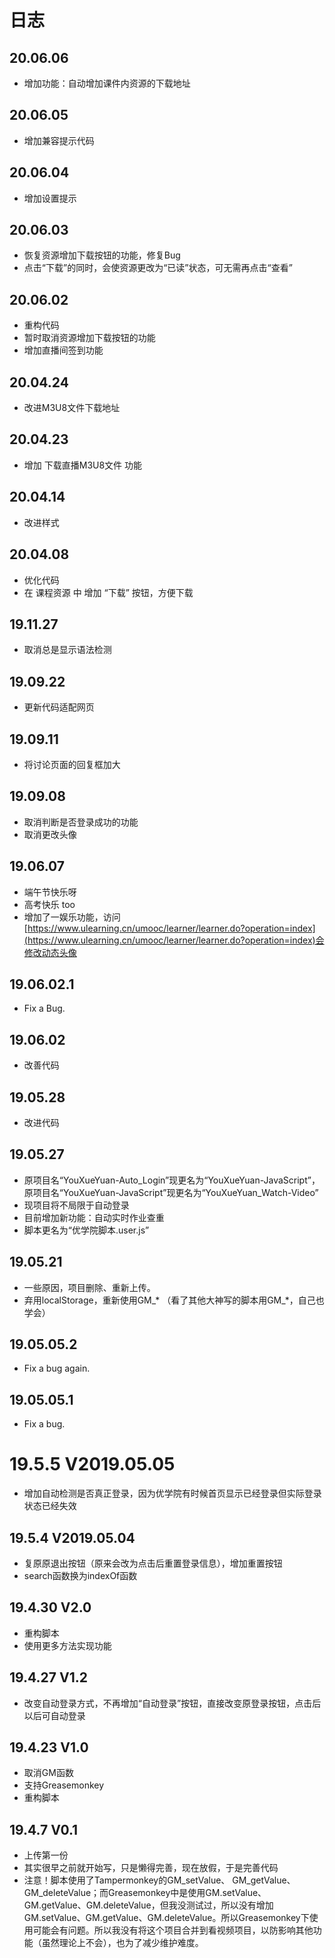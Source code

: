 # 日志  

## 20.06.06
* 增加功能：自动增加课件内资源的下载地址

## 20.06.05
* 增加兼容提示代码

## 20.06.04
* 增加设置提示

## 20.06.03
* 恢复资源增加下载按钮的功能，修复Bug
* 点击“下载”的同时，会使资源更改为“已读”状态，可无需再点击“查看”

## 20.06.02
* 重构代码
* 暂时取消资源增加下载按钮的功能
* 增加直播间签到功能

## 20.04.24
* 改进M3U8文件下载地址

## 20.04.23
* 增加 下载直播M3U8文件 功能

## 20.04.14
* 改进样式

## 20.04.08
* 优化代码
* 在 课程资源 中 增加 “下载” 按钮，方便下载

## 19.11.27
* 取消总是显示语法检测

## 19.09.22
* 更新代码适配网页

## 19.09.11
* 将讨论页面的回复框加大

## 19.09.08
* 取消判断是否登录成功的功能
* 取消更改头像

## 19.06.07
* 端午节快乐呀
* 高考快乐 too
* 增加了一娱乐功能，访问[https://www.ulearning.cn/umooc/learner/learner.do?operation=index](https://www.ulearning.cn/umooc/learner/learner.do?operation=index)会修改动态头像

## 19.06.02.1
* Fix a Bug.

## 19.06.02
* 改善代码

## 19.05.28
* 改进代码

## 19.05.27
* 原项目名“YouXueYuan-Auto_Login”现更名为“YouXueYuan-JavaScript”，原项目名“YouXueYuan-JavaScript”现更名为“YouXueYuan_Watch-Video”
* 现项目将不局限于自动登录
* 目前增加新功能：自动实时作业查重
* 脚本更名为“优学院脚本.user.js”

## 19.05.21
* 一些原因，项目删除、重新上传。
* 弃用localStorage，重新使用GM_* （看了其他大神写的脚本用GM_*，自己也学会）

## 19.05.05.2
* Fix a bug again.

## 19.05.05.1
* Fix a bug.

# 19.5.5 V2019.05.05
* 增加自动检测是否真正登录，因为优学院有时候首页显示已经登录但实际登录状态已经失效

## 19.5.4 V2019.05.04
* 复原原退出按钮（原来会改为点击后重置登录信息），增加重置按钮
* search函数换为indexOf函数

## 19.4.30 V2.0
* 重构脚本
* 使用更多方法实现功能

## 19.4.27 V1.2
* 改变自动登录方式，不再增加“自动登录”按钮，直接改变原登录按钮，点击后以后可自动登录

## 19.4.23 V1.0
* 取消GM函数
* 支持Greasemonkey
* 重构脚本

## 19.4.7 V0.1
* 上传第一份  
* 其实很早之前就开始写，只是懒得完善，现在放假，于是完善代码  
* 注意！脚本使用了Tampermonkey的GM_setValue、 GM_getValue、GM_deleteValue；而Greasemonkey中是使用GM.setValue、GM.getValue、GM.deleteValue，但我没测试过，所以没有增加GM.setValue、GM.getValue、GM.deleteValue。所以Greasemonkey下使用可能会有问题。所以我没有将这个项目合并到看视频项目，以防影响其他功能（虽然理论上不会），也为了减少维护难度。

